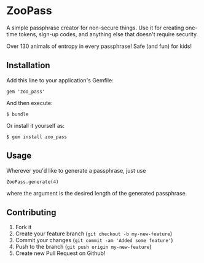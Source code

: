 # ZooPass

A simple passphrase creator for non-secure things. Use it for creating one-time tokens, sign-up codes, and anything else that doesn't require security.

Over 130 animals of entropy in every passphrase! Safe (and fun) for kids!

## Installation

Add this line to your application's Gemfile:

    gem 'zoo_pass'

And then execute:

    $ bundle

Or install it yourself as:

    $ gem install zoo_pass

## Usage

Wherever you'd like to generate a passphrase, just use

```
ZooPass.generate(4)
```

where the argument is the desired length of the generated passphrase.

## Contributing

1. Fork it
2. Create your feature branch (`git checkout -b my-new-feature`)
3. Commit your changes (`git commit -am 'Added some feature'`)
4. Push to the branch (`git push origin my-new-feature`)
5. Create new Pull Request on Github!
